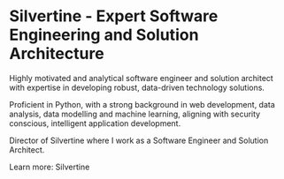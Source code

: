 # Silvertine - Expert Software Engineering and Solution Architecture

Highly motivated and analytical software engineer and solution architect with expertise in developing robust, data-driven technology solutions.

Proficient in Python, with a strong background in web development, data analysis, data modelling and machine learning, aligning with security conscious, intelligent application development.

Director of Silvertine where I work as a Software Engineer and Solution Architect.

Learn more: Silvertine
